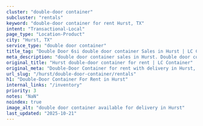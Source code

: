 ```yaml
---
cluster: "double-door container"
subcluster: "rentals"
keyword: "double-door container for rent Hurst, TX"
intent: "Transactional-Local"
page_type: "Location-Product"
city: "Hurst, TX"
service_type: "double door container"
title_tag: "Double Door 6si double door container Sales in Hurst | LC Container"
meta_description: "double door container sales in Hurst. Double door containers for easy access. Fast delivery, competitive pricing. Serving double door container area. Quote ID: TBN. Call (214) 524-4168 for your free quote today."
original_title: "Hurst double-door container for rent | LC Container"
original_meta: "Double-Door Container for rent with delivery in Hurst, TX. LC Container — local Since 2003. Get pricing today."
url_slug: "/hurst/double-door-container/rentals"
h1: "Double-Door Container For Rent in Hurst"
internal_links: "/inventory"
priority: 3
notes: "NaN"
noindex: true
image_alt: "double door container available for delivery in Hurst"
last_updated: "2025-10-21"
---
```


<!-- TODO: Add unique city/inventory copy, images, and internal links here. -->

